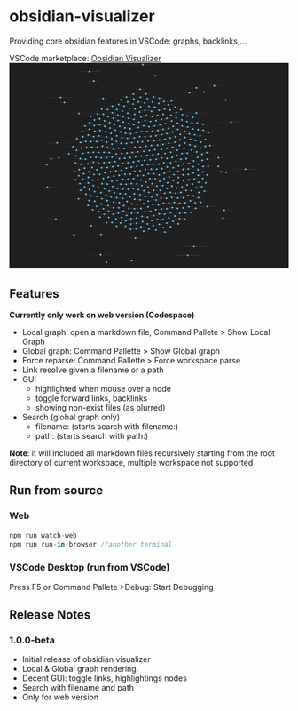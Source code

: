 # obsidian-visualizer  
 
Providing core obsidian features in VSCode: graphs, backlinks,...

VSCode marketplace: [Obsidian Visualizer](https://marketplace.visualstudio.com/items?itemName=khuongduy354.obsidian-visualizer)
![global graph demo](images/demo_dark.png)
## Features 

**Currently only work on web version (Codespace)**

- Local graph: open a markdown file, Command Pallete > Show Local Graph 
- Global graph: Command Pallette > Show Global graph 
- Force reparse: Command Pallette > Force workspace parse
- Link resolve given a filename or a path
- GUI 
    - highlighted when mouse over a node 
    - toggle forward links, backlinks
    - showing non-exist files (as blurred)    
- Search (global graph only) 
    - filename: <keyword>          (starts search with filename:)
    - path: <keyword>              (starts search with path:)

**Note**: it will included all markdown files recursively starting from the root directory of current workspace, multiple workspace not supported




## Run from source 
### Web 
```js 
npm run watch-web  
npm run run-in-browser //another terminal 
``` 

### VSCode Desktop (run from VSCode)
Press F5 or  Command Pallete >Debug: Start Debugging 


## Release Notes 

### 1.0.0-beta

- Initial release of obsidian visualizer
- Local & Global graph rendering.
- Decent GUI: toggle links, highlightings nodes
- Search with filename and path
- Only for web version